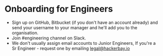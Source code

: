 # Onboarding for Engineers

- Sign up on GitHub, Bitbucket (if you don't have an account already) and send your username to your manager and he'll add you to the organisation.
- Join #engineering channel on Slack.
- We don't usually assign email accounts to Junior Engineers, If you're a Sr Engineer - request one by emailing legal@hackerbay.io
